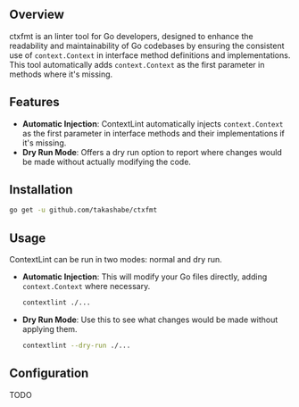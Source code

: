## Overview

ctxfmt is an linter tool for Go developers, designed to enhance the readability and maintainability of Go codebases by ensuring the consistent use of `context.Context` in interface method definitions and implementations. This tool automatically adds `context.Context` as the first parameter in methods where it's missing.

## Features

- **Automatic Injection**: ContextLint automatically injects `context.Context` as the first parameter in interface methods and their implementations if it's missing.
- **Dry Run Mode**: Offers a dry run option to report where changes would be made without actually modifying the code.

## Installation

```bash
go get -u github.com/takashabe/ctxfmt
```

## Usage

ContextLint can be run in two modes: normal and dry run.

- **Automatic Injection**: This will modify your Go files directly, adding `context.Context` where necessary.

  ```bash
  contextlint ./...
  ```

- **Dry Run Mode**: Use this to see what changes would be made without applying them.

  ```bash
  contextlint --dry-run ./...
  ```

## Configuration

TODO
